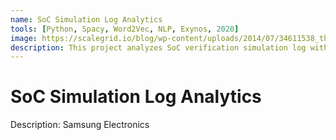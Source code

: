 ```yaml
---
name: SoC Simulation Log Analytics
tools: [Python, Spacy, Word2Vec, NLP, Exynos, 2020]
image: https://scalegrid.io/blog/wp-content/uploads/2014/07/34611538_thumbnail-copy.jpg
description: This project analyzes SoC verification simulation log with NLP techniques such as Word2Vec and Doc2Vec.
---
```


# SoC Simulation Log Analytics

Description: Samsung Electronics